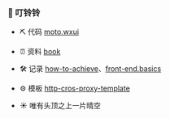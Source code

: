 ### 🔔 叮铃铃

- ⛏️ 代码 [moto.wxui](https://github.com/angxuejian/moto.wxui)

- ⏰ 资料 [book](https://github.com/angxuejian/book)

- 🛠️ 记录 [how-to-achieve](https://github.com/angxuejian/how-to-achieve)、[front-end.basics](https://github.com/angxuejian/front-end.basics)

- ⚙️ 模板 [http-cros-proxy-template](https://github.com/angxuejian/http-cros-proxy-template) 

- ☀️ 唯有头顶之上一片晴空 


<!-- ### 🕛 提醒

- ➡️ [**不要忘记 ！**](Do-Not-Forget.md)

- ⛳ [**备战软考 ！**](https://github.com/angxuejian/exam-book/tree/main/docs/ruankao) -->
